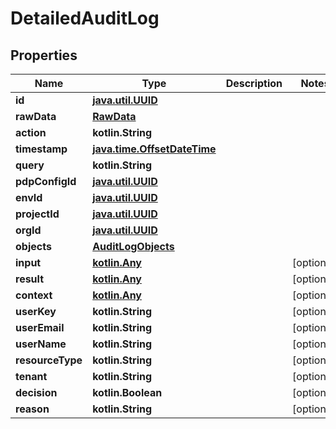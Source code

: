 
# DetailedAuditLog

## Properties
Name | Type | Description | Notes
------------ | ------------- | ------------- | -------------
**id** | [**java.util.UUID**](java.util.UUID.md) |  | 
**rawData** | [**RawData**](RawData.md) |  | 
**action** | **kotlin.String** |  | 
**timestamp** | [**java.time.OffsetDateTime**](java.time.OffsetDateTime.md) |  | 
**query** | **kotlin.String** |  | 
**pdpConfigId** | [**java.util.UUID**](java.util.UUID.md) |  | 
**envId** | [**java.util.UUID**](java.util.UUID.md) |  | 
**projectId** | [**java.util.UUID**](java.util.UUID.md) |  | 
**orgId** | [**java.util.UUID**](java.util.UUID.md) |  | 
**objects** | [**AuditLogObjects**](AuditLogObjects.md) |  | 
**input** | [**kotlin.Any**](.md) |  |  [optional]
**result** | [**kotlin.Any**](.md) |  |  [optional]
**context** | [**kotlin.Any**](.md) |  |  [optional]
**userKey** | **kotlin.String** |  |  [optional]
**userEmail** | **kotlin.String** |  |  [optional]
**userName** | **kotlin.String** |  |  [optional]
**resourceType** | **kotlin.String** |  |  [optional]
**tenant** | **kotlin.String** |  |  [optional]
**decision** | **kotlin.Boolean** |  |  [optional]
**reason** | **kotlin.String** |  |  [optional]



